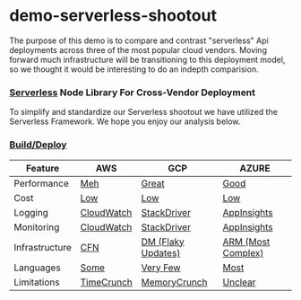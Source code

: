 ﻿# demo-serverless-shootout

The purpose of this demo is to compare and contrast "serverless" Api deployments across three of the most 
popular cloud vendors. Moving forward much infrastructure will be transitioning to this deployment model, so
we thought it would be interesting to do an indepth comparision. 


### [Serverless](https://serverless.com/) Node Library For Cross-Vendor Deployment

To simplify and standardize our Serverless shootout we have utilized the Serverless Framework.
We hope you enjoy our analysis below. 

### [Build/Deploy](https://ronniehicks.visualstudio.com/Demo)


| Feature | AWS | GCP | AZURE | 
| ------- | --- | --- | ----- |
| Performance | [Meh](https://ronniehicks.github.io/demo-serverless-shootout/performance/aws/index.html) | [Great](https://ronniehicks.github.io/demo-serverless-shootout/performance/google/index.html) | [Good](https://ronniehicks.github.io/demo-serverless-shootout/performance/azure/index.html)|
| Cost | [Low](https://console.aws.amazon.com/billing/home?region=us-west-2#/) | [Low](https://console.cloud.google.com/billing/0150B0-E8E5D9-2A653F/budgets) | [Low](https://portal.azure.com/#@lumeris.com/resource/subscriptions/f9861fb5-3903-4e0b-a98f-0dd72b41c61f/overview) | 
| Logging | [CloudWatch](https://us-west-2.console.aws.amazon.com/cloudwatch/home?region=us-west-2#logStream:group=/aws/lambda/my-express-application-dev-SaveUser) | [StackDriver](https://console.cloud.google.com/logs/viewer?project=serverlessdemo-218122&minLogLevel=0) | [AppInsights](https://portal.azure.com/#blade/Microsoft_Azure_Monitoring/AzureMonitoringBrowseBlade/overview) | 
| Monitoring | [CloudWatch](https://us-west-2.console.aws.amazon.com/cloudwatch/home?region=us-west-2#dashboards:name=ServerlessDashboard) | [StackDriver](https://app.google.stackdriver.com/dashboards/8617359297541043837?project=serverlessdemo-218122) | [AppInsights](https://portal.azure.com/#blade/Microsoft_Azure_Monitoring/AzureMonitoringBrowseBlade/overview) |
| Infrastructure | [CFN](docs/infrastructure/aws/template.yml) | [DM (Flaky Updates)](docs/infrastructure/gcp/template.yml) | [ARM (Most Complex)](docs/infrastructure/azure) |
| Languages | [Some](https://aws.amazon.com/lambda/faqs/) | [Very Few](https://cloud.google.com/functions/docs/writing/) | [Most](https://docs.microsoft.com/en-us/azure/azure-functions/supported-languages) |
| Limitations | [TimeCrunch](https://docs.aws.amazon.com/lambda/latest/dg/limits.html) | [MemoryCrunch](https://cloud.google.com/functions/quotas) | [Unclear](https://docs.microsoft.com/en-us/azure/azure-subscription-service-limits) |
